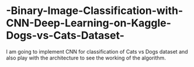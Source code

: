 # -Binary-Image-Classification-with-CNN-Deep-Learning-on-Kaggle-Dogs-vs-Cats-Dataset-
I am going to implement CNN for classification of Cats vs Dogs dataset and also play with the architecture to see the working of the algorithm.
